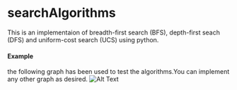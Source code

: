 # searchAlgorithms
This is an implementaion of breadth-first search (BFS), depth-first seach (DFS) and uniform-cost search (UCS) using python.
#### Example
the following graph has been used to test the algorithms.You can implement any other graph as desired.
![Alt Text](./example_graph.jpg)
